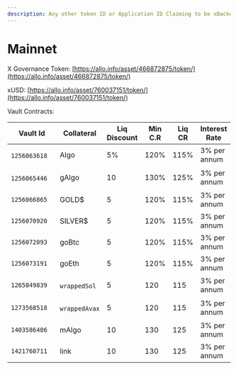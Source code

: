 ```yaml
---
description: Any other token ID or Application ID Claiming to be xBacked is a scam
---
```


# Mainnet

X Governance Token: [https://allo.info/asset/466872875/token/](https://allo.info/asset/466872875/token/)

xUSD: [https://allo.info/asset/760037151/token/](https://allo.info/asset/760037151/token/)

Vault Contracts:

<table><thead><tr><th width="192">Vault Id</th><th>Collateral </th><th>Liq Discount</th><th>Min C.R</th><th>Liq CR</th><th>Interest Rate</th></tr></thead><tbody><tr><td><p></p><pre class="language-typescript"><code class="lang-typescript">1256063618
</code></pre></td><td>Algo</td><td>5%</td><td>120%</td><td>115%</td><td>3% per annum</td></tr><tr><td><p></p><pre class="language-typescript"><code class="lang-typescript">1256065446
</code></pre></td><td>gAlgo</td><td>10</td><td>130%</td><td>125%</td><td>3% per annum</td></tr><tr><td><pre><code>1256066865
</code></pre></td><td>GOLD$</td><td>5</td><td>120%</td><td>115%</td><td>3% per annum</td></tr><tr><td><pre><code>1256070920
</code></pre></td><td>SILVER$</td><td>5</td><td>120%</td><td>115%</td><td>3% per annum</td></tr><tr><td><pre><code>1256072093
</code></pre></td><td>goBtc</td><td>5</td><td>120%</td><td>115%</td><td>3% per annum</td></tr><tr><td><pre><code>1256073191
</code></pre></td><td>goEth</td><td>5</td><td>120%</td><td>115%</td><td>3% per annum</td></tr><tr><td><pre><code>1265849839
</code></pre></td><td><p></p><pre class="language-typescript"><code class="lang-typescript">wrappedSol
</code></pre></td><td>5</td><td>120</td><td>115</td><td>3% per annum</td></tr><tr><td><pre><code>1273568518
</code></pre></td><td><p></p><pre class="language-typescript"><code class="lang-typescript">wrappedAvax
</code></pre></td><td>5</td><td>120</td><td>115</td><td>3% per annum</td></tr><tr><td><pre><code>1403586486
</code></pre></td><td>mAlgo</td><td>10</td><td>130</td><td>125</td><td>3% per annum</td></tr><tr><td><pre><code>1421760711
</code></pre></td><td>link</td><td>10</td><td>130</td><td>125</td><td>3% per annum</td></tr></tbody></table>

